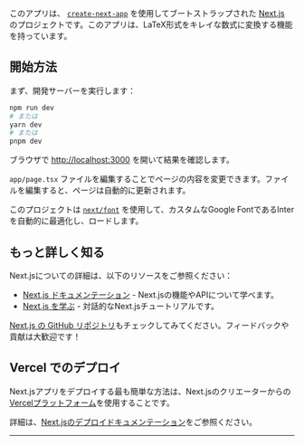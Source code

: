 このアプリは、 [`create-next-app`](https://github.com/vercel/next.js/tree/canary/packages/create-next-app) を使用してブートストラップされた [Next.js](https://nextjs.org/) のプロジェクトです。このアプリは、LaTeX形式をキレイな数式に変換する機能を持っています。

## 開始方法

まず、開発サーバーを実行します：

```bash
npm run dev
# または
yarn dev
# または
pnpm dev
```

ブラウザで [http://localhost:3000](http://localhost:3000) を開いて結果を確認します。

`app/page.tsx` ファイルを編集することでページの内容を変更できます。ファイルを編集すると、ページは自動的に更新されます。

このプロジェクトは [`next/font`](https://nextjs.org/docs/basic-features/font-optimization) を使用して、カスタムなGoogle FontであるInterを自動的に最適化し、ロードします。

## もっと詳しく知る

Next.jsについての詳細は、以下のリソースをご参照ください：

- [Next.js ドキュメンテーション](https://nextjs.org/docs) - Next.jsの機能やAPIについて学べます。
- [Next.js を学ぶ](https://nextjs.org/learn) - 対話的なNext.jsチュートリアルです。

[Next.js の GitHub リポジトリ](https://github.com/vercel/next.js/)もチェックしてみてください。フィードバックや貢献は大歓迎です！

## Vercel でのデプロイ

Next.jsアプリをデプロイする最も簡単な方法は、Next.jsのクリエーターからの[Vercelプラットフォーム](https://vercel.com/new?utm_medium=default-template&filter=next.js&utm_source=create-next-app&utm_campaign=create-next-app-readme)を使用することです。

詳細は、[Next.jsのデプロイドキュメンテーション](https://nextjs.org/docs/deployment)をご参照ください。

---
